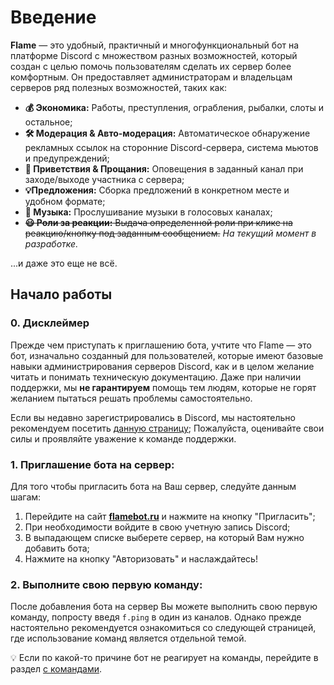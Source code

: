 # Введение

**Flame** — это удобный, практичный и многофункциональный бот на платформе Discord с множеством разных возможностей, который создан с целью помочь пользователям сделать их сервер более комфортным. Он предоставляет администраторам и владельцам серверов ряд полезных возможностей, таких как:

- **💰 Экономика:** Работы, преступления, ограбления, рыбалки, слоты и остальное;
- **🛠️ Модерация & Авто-модерация:** Автоматическое обнаружение рекламных ссылок на сторонние Discord-сервера, система мьютов и предупреждений;
- **👋 Приветствия & Прощания:** Оповещения в заданный канал при заходе/выходе участника с сервера;
- **💡Предложения:** Сборка предложений в конкретном месте и удобном формате;
- **🎵 Музыка:** Прослушивание музыки в голосовых каналах;
- <strike>**😃 Роли за реакции:** Выдача определенной роли при клике на реакцию/кнопку под заданным сообщением.</strike> _На текущий момент в разработке._

...и даже это еще не всё.  

## Начало работы
### 0. Дисклеймер
Прежде чем приступать к приглашению бота, учтите что Flame — это бот, изначально созданный для пользователей, которые имеют базовые навыки администрирования серверов Discord, как и в целом желание читать и понимать техническую документацию. Даже при наличии поддержки, мы **не гарантируем** помощь тем людям, которые не горят желанием пытаться решать проблемы самостоятельно.

Если вы недавно зарегистрировались в Discord, мы настоятельно рекомендуем посетить [данную страницу](https://support.discord.com/hc/ru); Пожалуйста, оценивайте свои силы и проявляйте уважение к команде поддержки.
### 1. Приглашение бота на сервер:
Для того чтобы пригласить бота на Ваш сервер, следуйте данным шагам:

1. Перейдите на сайт [**flamebot.ru**](https://flamebot.ru) и нажмите на кнопку "Пригласить";
2. При необходимости войдите в свою учетную запись Discord; 
3. В выпадающем списке выберете сервер, на который Вам нужно добавить бота; 
4. Нажмите на кнопку "Авторизовать" и наслаждайтесь!

### 2. Выполните свою первую команду:
После добавления бота на сервер Вы можете выполнить свою первую команду, попросту введя `f.ping` в один из каналов. Однако прежде настоятельно рекомендуется ознакомиться со следующей страницей, где использование команд является отдельной темой.

💡 Если по какой-то причине бот не реагирует на команды, перейдите в раздел [с командами](/commands). 
